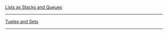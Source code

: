 [Lists as Stacks and Queues](https://forms.gle/kzbnaT56KhzDKctt7)

---

[Tuples and Sets](https://forms.gle/vdNbXXsf95A6f1k1A)

---
